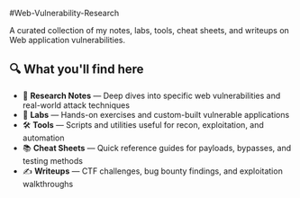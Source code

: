 #Web-Vulnerability-Research

A curated collection of my notes, labs, tools, cheat sheets, and writeups on Web application vulnerabilities.

## 🔍 What you'll find here

- 📒 **Research Notes** — Deep dives into specific web vulnerabilities and real-world attack techniques  
- 🧪 **Labs** — Hands-on exercises and custom-built vulnerable applications  
- 🛠️ **Tools** — Scripts and utilities useful for recon, exploitation, and automation  
- 📚 **Cheat Sheets** — Quick reference guides for payloads, bypasses, and testing methods  
- ✍️ **Writeups** — CTF challenges, bug bounty findings, and exploitation walkthroughs  

